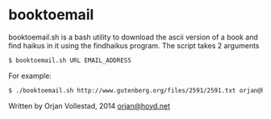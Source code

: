 booktoemail
===========

booktoemail.sh is a bash utility to download the ascii version of a book and find haikus in it using the findhaikus program. The script takes 2 arguments

```bash
$ booktoemail.sh URL EMAIL_ADDRESS
```

For example:

```bash
$ ./booktoemail.sh http://www.gutenberg.org/files/2591/2591.txt orjan@hoyd.net
```

Written by Orjan Vollestad, 2014 orjan@hoyd.net
